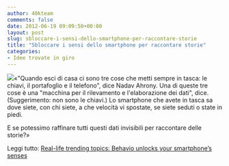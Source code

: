```yaml
---
author: 40kteam
comments: false
date: 2012-06-19 09:09:50+00:00
layout: post
slug: sbloccare-i-sensi-dello-smartphone-per-raccontare-storie
title: "Sbloccare i sensi dello smartphone per raccontare storie"
categories:
- Idee trovate in giro
---
```


![](http://40k.it/wp-content/uploads/2012/06/behavio_hud.png)«"Quando esci di casa ci sono tre cose che metti sempre in tasca: le chiavi, il portafoglio e il telefono", dice Nadav Ahrony. Una di queste tre cose è una "macchina per il rilevamento e l'elaborazione dei dati", dice. (Suggerimento: non sono le chiavi.) Lo smartphone che avete in tasca sa dove siete, con chi siete, a che velocità vi spostate, se siete seduti o state in piedi.

E se potessimo raffinare tutti questi dati invisibili per raccontare delle storie?»

Leggi tutto: [Real-life trending topics: Behavio unlocks your smartphone’s senses](http://www.niemanlab.org/2012/06/real-life-trending-topics-behavio-unlocks-your-smartphones-senses/)
